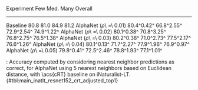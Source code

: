 Experiment                      Few        Med.        Many     Overall
-----------------------  ----------  ----------  ----------  ----------
Baseline                       80.8        81.0        84.9        81.2
AlphaNet (_ρ_\ =\ 0.01)  80.4^0.42^  66.8^2.55^  72.9^2.54^  74.9^1.22^
AlphaNet (_ρ_\ =\ 0.02)  80.1^0.38^  70.8^3.25^  76.8^2.75^  76.5^1.38^
AlphaNet (_ρ_\ =\ 0.03)  80.2^0.38^  71.0^2.73^  77.5^2.17^  76.6^1.26^
AlphaNet (_ρ_\ =\ 0.04)  80.1^0.13^  71.7^2.27^  77.9^1.96^  76.9^0.97^
AlphaNet (_ρ_\ =\ 0.05)  79.8^0.41^  72.5^2.46^  78.8^1.93^  77.1^1.01^

: Accuracy computed by considering nearest neighbor predictions as correct, for AlphaNet using 5 nearest neighbors based on Euclidean distance, with \acs{cRT} baseline on iNaturalist-LT. {#tbl:main_inatlt_resnet152_crt_adjusted_top1}
